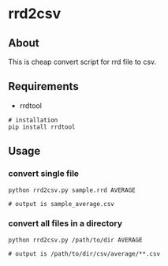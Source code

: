 # rrd2csv

## About 

This is cheap convert script for rrd file to csv.

## Requirements

* rrdtool

```
# installation
pip install rrdtool
```

## Usage

### convert single file

```
python rrd2csv.py sample.rrd AVERAGE

# output is sample_average.csv
```

### convert all files in a directory

```
python rrd2csv.py /path/to/dir AVERAGE

# output is /path/to/dir/csv/average/**.csv
```

